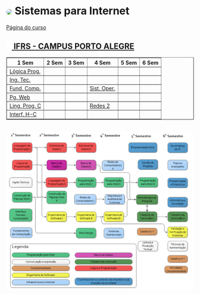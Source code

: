 # <img src="https://moodle.poa.ifrs.edu.br/pluginfile.php/1/theme_learnr/loginbackgroundimage/1677779721/campus-poa-moodle-principal2.jpg" align="center" width="50px" style="border-radius: 60px"> Sistemas para Internet
<a href="http://www.poa.ifrs.edu.br/index.php?option=com_content&view=article&layout=edit&id=3206">Página do curso</a>

## <a href="https://www.poa.ifrs.edu.br/?skip=true"> <img src="https://raw.githubusercontent.com/icsalgado/assets/master/.ifwhite.png?token=GHSAT0AAAAAABYDMSONT5VGPS5ZGCRYJG5IY2KGS6Q" width="15px"> IFRS - CAMPUS PORTO ALEGRE</a>

<table border="1px">
    <tr>
        <th>1 Sem</th>
        <th>2 Sem</th>
        <th>3 Sem</th>
        <th>4 Sem</th>
        <th>5 Sem</th>
        <th>6 Sem</th>
    </tr>
    <tr>
        <td><a href="https://github.com/icsalgado/superiorSistemasParaInternet_IFRS/tree/master/PrimeiroSemestre/SSI101logicaDeProgramacao">Lógica Prog.</a></td>
        <td></td>
        <td></td>
        <td></td>
        <td></td>
        <td></td>
    </tr>
    <tr>
        <td><a href="https://github.com/icsalgado/superiorSistemasParaInternet_IFRS/tree/master/PrimeiroSemestre/SSI102inglesTecnico">Ing. Tec.</a></td>
        <td></td>
        <td></td>
        <td></td>
        <td></td>
        <td></td>
    </tr>
    <tr>
        <td><a href="https://github.com/icsalgado/superiorSistemasParaInternet_IFRS/tree/master/PrimeiroSemestre/SSI103fundamentosDaComputacao">Fund. Comp.</a></td>
        <td></td>
        <td></td>
        <td><a href="https://github.com/icsalgado/superiorSistemasParaInternet_IFRS/tree/master/QuartoSemestre/SSI403sistemasOperacionais">Sist. Oper.</a></td>
        <td></td>
        <td></td>
    </tr>
    <tr>
        <td><a href="https://github.com/icsalgado/superiorSistemasParaInternet_IFRS/tree/master/PrimeiroSemestre/SSI104construcaoDePaginasWeb1">Pg. Web</a></td>
        <td></td>
        <td></td>
        <td></td>
        <td></td>
        <td></td>
    </tr>
    <tr>
        <td><a href="https://github.com/icsalgado/superiorSistemasParaInternet_IFRS/tree/master/PrimeiroSemestre/SSI105LinguagemDeProgramacao1">Ling. Prog. C</a></td>
        <td></td>
        <td></td>
        <td><a href="https://github.com/icsalgado/superiorSistemasParaInternet_IFRS/tree/master/QuartoSemestre/SSI405redesDeComputadores2">Redes 2</a></td>
        <td></td>
        <td></td>
    </tr>
    <tr>
        <td><a href="https://github.com/icsalgado/superiorSistemasParaInternet_IFRS/tree/master/PrimeiroSemestre/SSI106interfaceHomemComputador">Interf. H-C</a></td>
        <td></td>
        <td></td>
        <td></td>
        <td></td>
        <td></td>
    </tr>
</table>

<br><img src="perfilCurso.png" wodth="auto">


